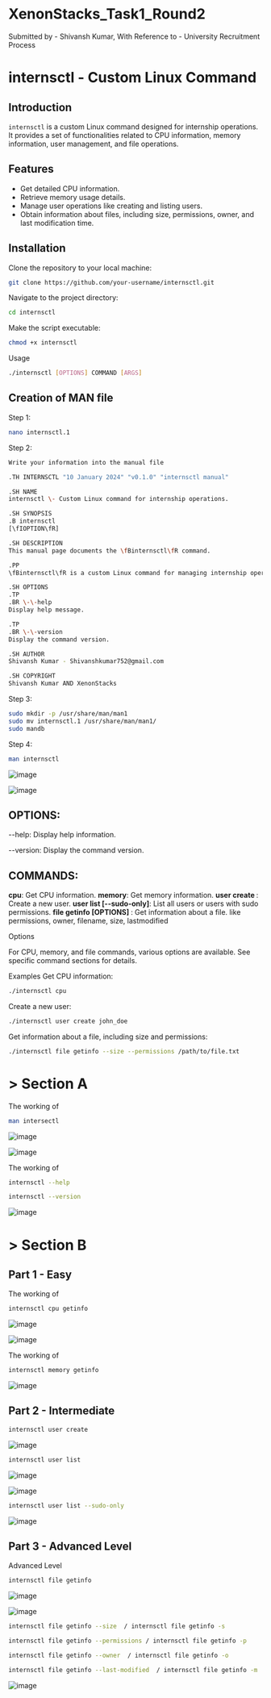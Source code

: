 # XenonStacks_Task1_Round2

Submitted by - Shivansh Kumar,
With Reference to - University Recruitment Process

# internsctl - Custom Linux Command

## Introduction

`internsctl` is a custom Linux command designed for internship operations. It provides a set of functionalities related to CPU information, memory information, user management, and file operations.

## Features

- Get detailed CPU information.
- Retrieve memory usage details.
- Manage user operations like creating and listing users.
- Obtain information about files, including size, permissions, owner, and last modification time.

## Installation

Clone the repository to your local machine:

```bash
git clone https://github.com/your-username/internsctl.git
```

Navigate to the project directory:

```bash
cd internsctl
```
Make the script executable:
```bash
chmod +x internsctl
```
Usage

```bash
./internsctl [OPTIONS] COMMAND [ARGS]
```

## Creation of MAN file

Step 1:
```bash
nano internsctl.1
```

Step 2:
```bash
Write your information into the manual file

.TH INTERNSCTL "10 January 2024" "v0.1.0" "internsctl manual"

.SH NAME
internsctl \- Custom Linux command for internship operations.

.SH SYNOPSIS
.B internsctl
[\fIOPTION\fR]

.SH DESCRIPTION
This manual page documents the \fBinternsctl\fR command.

.PP
\fBinternsctl\fR is a custom Linux command for managing internship operations.

.SH OPTIONS
.TP
.BR \-\-help
Display help message.

.TP
.BR \-\-version
Display the command version.

.SH AUTHOR
Shivansh Kumar - Shivanshkumar752@gmail.com

.SH COPYRIGHT
Shivansh Kumar AND XenonStacks
```


Step 3:
```bash
sudo mkdir -p /usr/share/man/man1
sudo mv internsctl.1 /usr/share/man/man1/
sudo mandb
```

Step 4:
```bash
man internsctl
```

![image](https://github.com/shivanshkumar999/XenonStacks_Task1_Round2/assets/67266253/76eae209-2f11-42fa-9b86-c554852f3049)

![image](https://github.com/shivanshkumar999/XenonStacks_Task1_Round2/assets/67266253/f65ae513-182e-41b4-a313-661e62b37dc5)

## OPTIONS:

<p>--help: Display help information.</p>
<p>--version: Display the command version.</p>

## COMMANDS:

**cpu**: Get CPU information.
**memory**: Get memory information.
**user create <username>**: Create a new user.
**user list [--sudo-only]**: List all users or users with sudo permissions.
**file getinfo [OPTIONS] <file-name>**: Get information about a file. like permissions, owner, filename, size, lastmodified

Options

For CPU, memory, and file commands, various options are available. See specific command sections for details.

Examples
Get CPU information:
```bash
./internsctl cpu
```
Create a new user:
```bash
./internsctl user create john_doe
```
Get information about a file, including size and permissions:
```bash
./internsctl file getinfo --size --permissions /path/to/file.txt
```

# > Section A
The working of 
```bash
man intersectl
```

![image](https://github.com/shivanshkumar999/XenonStacks_Task1_Round2/assets/67266253/76eae209-2f11-42fa-9b86-c554852f3049)

![image](https://github.com/shivanshkumar999/XenonStacks_Task1_Round2/assets/67266253/f65ae513-182e-41b4-a313-661e62b37dc5)

The working of 
```bash
internsctl --help
```
```bash
internsctl --version
```
![image](https://github.com/shivanshkumar999/XenonStacks_Task1_Round2/assets/67266253/dd8b1393-68f3-405f-8019-4d61db71d6c2)


# > Section B 

## Part 1 - Easy

The working of 
```bash
internsctl cpu getinfo
```
![image](https://github.com/shivanshkumar999/XenonStacks_Task1_Round2/assets/67266253/670e696e-6342-465b-aa45-fe1327a656b7)

![image](https://github.com/shivanshkumar999/XenonStacks_Task1_Round2/assets/67266253/d355143c-55d5-4034-9c85-05551ca0b981)


The working of 
```bash
internsctl memory getinfo
```

![image](https://github.com/shivanshkumar999/XenonStacks_Task1_Round2/assets/67266253/dd7f8f75-e5f8-476b-aad7-c90f71762621)


## Part 2 - Intermediate

```bash
internsctl user create 
```
![image](https://github.com/shivanshkumar999/XenonStacks_Task1_Round2/assets/67266253/1b3fd3ad-49cf-4339-8293-7e4f963aaf7f)

```bash
internsctl user list
```
![image](https://github.com/shivanshkumar999/XenonStacks_Task1_Round2/assets/67266253/1115d53f-4bbc-4946-9ce5-16212fc1f30e)

![image](https://github.com/shivanshkumar999/XenonStacks_Task1_Round2/assets/67266253/d13f8fd2-cf1f-43eb-a622-eaa99983af09)

```bash
internsctl user list --sudo-only
```
![image](https://github.com/shivanshkumar999/XenonStacks_Task1_Round2/assets/67266253/d02a785a-7d6f-4405-b51e-321401976b6b)

## Part 3 - Advanced Level

Advanced Level

```bash
internsctl file getinfo
```

![image](https://github.com/shivanshkumar999/XenonStacks_Task1_Round2/assets/67266253/752d267e-dff9-492d-ab8f-6ddc212f38c1)

![image](https://github.com/shivanshkumar999/XenonStacks_Task1_Round2/assets/67266253/713f2efa-09d8-4c10-8716-74091899607a)


```bash
internsctl file getinfo --size  / internsctl file getinfo -s
```
```bash
internsctl file getinfo --permissions / internsctl file getinfo -p
```
```bash
internsctl file getinfo --owner  / internsctl file getinfo -o
```
```bash
internsctl file getinfo --last-modified  / internsctl file getinfo -m
```

![image](https://github.com/shivanshkumar999/XenonStacks_Task1_Round2/assets/67266253/c38c78fc-f118-4631-b3d5-5e92d1100235)

